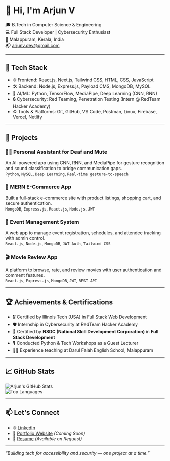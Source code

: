 # 👋 Hi, I'm Arjun V

🎓 B.Tech in Computer Science & Engineering  
💻 Full Stack Developer | Cybersecurity Enthusiast  
📍 Malappuram, Kerala, India  
📬 arjunv.dev@gmail.com

---

## 🚀 Tech Stack

- 🌐 Frontend: React.js, Next.js, Tailwind CSS, HTML, CSS, JavaScript  
- 🛠️ Backend: Node.js, Express.js, Payload CMS, MongoDB, MySQL  
- 🧠 AI/ML: Python, TensorFlow, MediaPipe, Deep Learning (CNN, RNN)  
- 🔒 Cybersecurity: Red Teaming, Penetration Testing (Intern @ RedTeam Hacker Academy)  
- ⚙️ Tools & Platforms: Git, GitHub, VS Code, Postman, Linux, Firebase, Vercel, Netlify

---

## 📌 Projects

### 🧏‍♂️ Personal Assistant for Deaf and Mute  
An AI-powered app using CNN, RNN, and MediaPipe for gesture recognition and sound classification to bridge communication gaps.  
`Python`, `MySQL`, `Deep Learning`, `Real-time gesture-to-speech`

### 🛒 MERN E-Commerce App  
Built a full-stack e-commerce site with product listings, shopping cart, and secure authentication.  
`MongoDB`, `Express.js`, `React.js`, `Node.js`, `JWT`

### 🎫 Event Management System  
A web app to manage event registration, schedules, and attendee tracking with admin control.  
`React.js`, `Node.js`, `MongoDB`, `JWT Auth`, `Tailwind CSS`

### 🎬 Movie Review App  
A platform to browse, rate, and review movies with user authentication and comment features.  
`React.js`, `Express.js`, `MongoDB`, `JWT`, `REST API`

---

## 🏆 Achievements & Certifications

- 🎖️ Certified by Illinois Tech (USA) in Full Stack Web Development  
- 🛡️ Internship in Cybersecurity at RedTeam Hacker Academy  
- 📜 Certified by **NSDC (National Skill Development Corporation)** in **Full Stack Development**  
- 🎙️ Conducted Python & Tech Workshops as a Guest Lecturer  
- 🧑‍🏫 Experience teaching at Darul Falah English School, Malappuram

---

## 📈 GitHub Stats

![Arjun's GitHub Stats](https://github-readme-stats.vercel.app/api?username=arjunvcode&show_icons=true&theme=radical)  
![Top Languages](https://github-readme-stats.vercel.app/api/top-langs/?username=arjunvcode&layout=compact&theme=radical)

---

## 📫 Let's Connect

- 🌐 [LinkedIn](https://www.linkedin.com/in/arjunvcode)
- 💼 [Portfolio Website](#) *(Coming Soon)*
- 📁 [Resume](#) *(Available on Request)*

---

*“Building tech for accessibility and security — one project at a time.”*
